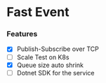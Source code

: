 # Fast Event

### Features

- [X] Publish-Subscribe over TCP
- [ ] Scale Test on K8s
- [X] Queue size auto shrink
- [ ] Dotnet SDK for the service
